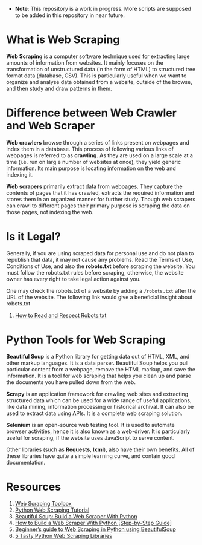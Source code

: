 * **Note**: This repository is a work in progress. More scripts are supposed to be added in this repository in near future.

# What is Web Scraping

**Web Scraping** is a computer software technique used for extracting large amounts of information from websites. It mainly focuses on the transformation of unstructured data (in the form of HTML) to structured tree format data (database, CSV). This is particularly useful when we want to organize and analyse data obtained from a website, outside of the browse, and then study and draw patterns in them.

# Difference between Web Crawler and Web Scraper

**Web crawlers** browse through a series of links present on webpages and index them in a database. This process of following various links of webpages is referred to as **crawling**. As they are used on a large scale at a time (i.e. run on larg e number of websites at once), they yield generic information. Its main purpose is locating information on the web and indexing it.

**Web scrapers** primarily extract data from webpages. They capture the contents of pages that it has crawled, extracts the required information and stores them in an organized manner for further study. Though web scrapers can crawl to different pages their primary purpose is scraping the data on those pages, not indexing the web.

# Is it Legal?

Generally, if you are using scraped data for personal use and do not plan to republish that data, it may not cause any problems. Read the Terms of Use, Conditions of Use, and also the **robots.txt** before scraping the website. You must follow the robots.txt rules before scraping, otherwise, the website owner has every right to take legal action against you.

One may check the robots.txt of a website by adding a `/robots.txt` after the URL of the website. The following link would give a beneficial insight about robots.txt

1. [How to Read and Respect Robots.txt](https://www.promptcloud.com/blog/how-to-read-and-respect-robots-file/)

# Python Tools for Web Scraping

**Beautiful Soup** is a Python library for getting data out of HTML, XML, and other markup languages. It is a data parser. Beautiful Soup helps you pull particular content from a webpage, remove the HTML markup, and save the information. It is a tool for web scraping that helps you clean up and parse the documents you have pulled down from the web.

**Scrapy** is an application framework for crawling web sites and extracting structured data which can be used for a wide range of useful applications, like data mining, information processing or historical archival. It can also be used to extract data using APIs. It is a complete web scraping solution.

**Selenium** is an open-source web testing tool. It is used to automate browser activities, hence it is also known as a web-driver. It is particularly useful for scraping, if the website uses JavaScript to serve content.

Other libraries (such as **Requests**, **lxml**), also have their own benefits. All of these libraries have quite a simple learning curve, and contain good documentation.

# Resources

1. [Web Scraping Toolbox](http://toscrape.com/)
1. [Python Web Scraping Tutorial](https://medium.com/quick-code/python-web-scraping-tutorial-74ace70e01)
1. [Beautiful Soup: Build a Web Scraper With Python](https://realpython.com/beautiful-soup-web-scraper-python/)
1. [How to Build a Web Scraper With Python [Step-by-Step Guide]](https://hackernoon.com/how-to-build-a-web-scraper-with-python-step-by-step-guide-jxkp3yum)
1. [Beginner’s guide to Web Scraping in Python using BeautifulSoup](https://www.analyticsvidhya.com/blog/2015/10/beginner-guide-web-scraping-beautiful-soup-python/)
1. [5 Tasty Python Web Scraping Libraries](https://elitedatascience.com/python-web-scraping-libraries)
